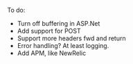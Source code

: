 To do:

* Turn off buffering in ASP.Net
* Add support for POST
* Support more headers fwd and return
* Error handling? At least logging.
* Add APM, like NewRelic